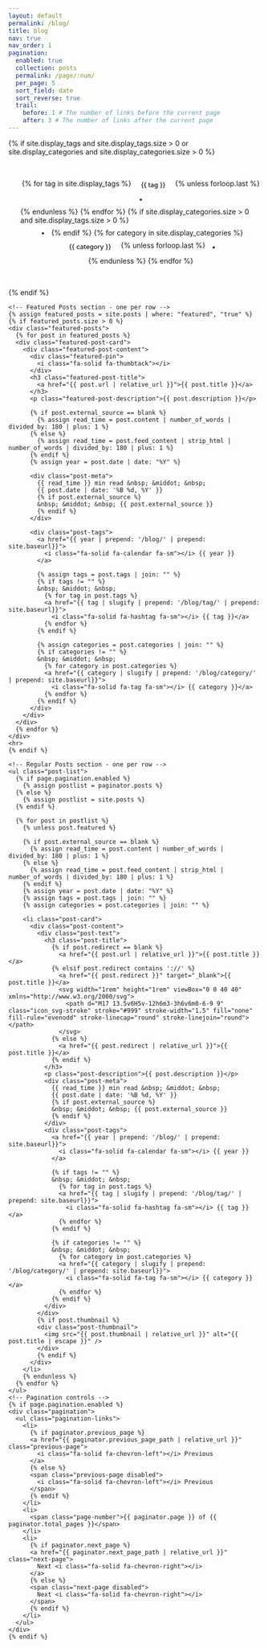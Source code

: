 ```yaml
---
layout: default
permalink: /blog/
title: blog
nav: true
nav_order: 1
pagination:
  enabled: true
  collection: posts
  permalink: /page/:num/
  per_page: 5
  sort_field: date
  sort_reverse: true
  trail:
    before: 1 # The number of links before the current page
    after: 3 # The number of links after the current page
---
```

<!DOCTYPE html>
<html lang="en">
<head>
  <meta charset="UTF-8">
  <meta name="viewport" content="width=device-width, initial-scale=1.0">
  <title>Blog</title>
  <style>
    /* Import elegant fonts */
    @import url('https://fonts.googleapis.com/css2?family=Playfair+Display:wght@400;500;600;700&family=Source+Sans+Pro:wght@300;400;600&display=swap');

    /* Base styling */
    .blog-wrapper {
      font-family: 'Source Sans Pro', var(--global-font-family), sans-serif;
      color: var(--global-text-color);
      max-width: 100%;
      margin: 0 auto;
    }

    /* Tags styling - matching project page */
    .tag-category-list {
      display: flex;
      justify-content: center;
      margin: 2rem 0;
    }

    .tag-category-list ul {
      display: flex;
      flex-wrap: wrap;
      gap: 0.5rem;
      justify-content: center;
      list-style: none;
    }

    .tag-category-list li {
      display: inline-block;
    }

    .tag-category-list a {
      display: inline-block;
      padding: 0.25rem 0.7rem;
      border-radius: 20px;
      font-size: 0.8rem;
      font-weight: 500;
      background-color: transparent;
      color: var(--global-theme-color);
      border: 1px solid var(--global-theme-color);
      text-decoration: none;
      transition: transform 0.2s ease;
    }

    .tag-category-list a:hover {
      transform: translateY(-2px);
    }

    .tag-category-list p {
      margin: 0 0.3rem;
      display: flex;
      align-items: center;
      color: var(--global-text-color-light);
    }

    /* Featured posts styling */
    .featured-posts {
      margin-bottom: 3rem;
    }

    .featured-post-card {
      background-color: var(--global-bg-color);
      border-radius: 12px;
      overflow: hidden;
      box-shadow: 0 4px 12px rgba(0, 0, 0, 0.05);
      transition: box-shadow 0.3s ease;
      margin-bottom: 1.5rem;
      border: 1px solid rgba(var(--global-theme-color-rgb), 0.2);
      position: relative;
      background-color: rgba(var(--global-theme-color-rgb), 0.05);
    }

    .featured-post-card:hover {
      box-shadow: 0 10px 20px rgba(0, 0, 0, 0.08);
    }

    .featured-post-content {
      padding: 1.5rem 2rem;
      position: relative;
    }

    .featured-pin {
      position: absolute;
      top: 1.5rem;
      right: 1.5rem;
      color: var(--global-theme-color);
      font-size: 1.2rem;
    }

    .featured-post-title {
      font-family: 'Playfair Display', var(--global-serif-font-family), serif;
      font-size: 1.7rem;
      font-weight: 600;
      margin: 0 0 0.6rem 0;
      letter-spacing: -0.02em;
      padding-right: 2rem;
    }

    .featured-post-title a {
      color: var(--global-text-color);
      text-decoration: none;
      transition: color 0.2s ease;
    }

    .featured-post-title a:hover {
      color: var(--global-theme-color);
    }

    .featured-post-description {
      font-size: 1rem;
      line-height: 1.6;
      margin-bottom: 1rem;
      color: var(--global-text-color-light);
    }

    /* Regular posts styling */
    .post-list {
      list-style: none;
      padding: 0;
      margin: 0;
      display: flex;
      flex-direction: column;
      gap: 1.5rem;
    }

    .post-card {
      background-color: var(--global-bg-color);
      border-radius: 12px;
      overflow: hidden;
      box-shadow: 0 4px 12px rgba(0, 0, 0, 0.05);
      transition: box-shadow 0.3s ease;
      border: 1px solid var(--global-divider-color);
    }

    .post-card:hover {
      box-shadow: 0 10px 20px rgba(0, 0, 0, 0.08);
    }

    .post-content {
      padding: 1.5rem 2rem;
      position: relative;
      display: flex;
      flex-direction: row;
    }

    .post-text {
      flex: 1;
      padding-right: 1rem;
    }

    .post-thumbnail {
      flex: 0 0 220px;
      height: 160px;
      overflow: hidden;
      border-radius: 8px;
    }

    .post-thumbnail img {
      width: 100%;
      height: 100%;
      object-fit: cover;
      object-position: center;
    }

    .post-title {
      font-family: 'Playfair Display', var(--global-serif-font-family), serif;
      font-size: 1.5rem;
      font-weight: 600;
      margin: 0 0 0.6rem 0;
      letter-spacing: -0.02em;
    }

    .post-title a {
      color: var(--global-text-color);
      text-decoration: none;
      transition: color 0.2s ease;
    }

    .post-title a:hover {
      color: var(--global-theme-color);
    }

    .post-description {
      font-size: 1rem;
      line-height: 1.6;
      margin-bottom: 1rem;
      color: var(--global-text-color-light);
    }

    .post-meta {
      display: flex;
      align-items: center;
      font-size: 0.9rem;
      color: var(--global-text-color-light);
      margin-bottom: 0.5rem;
      flex-wrap: wrap;
    }

    .post-meta a {
      color: var(--global-text-color-light);
      text-decoration: none;
      transition: color 0.2s ease;
    }

    .post-meta a:hover {
      color: var(--global-theme-color);
    }

    .post-tags {
      display: flex;
      flex-wrap: wrap;
      gap: 0.5rem;
      margin: 0;
      align-items: center;
    }

    .post-tags a {
      display: inline-flex;
      align-items: center;
      padding: 0.25rem 0.7rem;
      border-radius: 20px;
      font-size: 0.8rem;
      font-weight: 500;
      background-color: transparent;
      color: var(--global-theme-color);
      border: 1px solid var(--global-theme-color);
      text-decoration: none;
      transition: transform 0.2s ease;
    }

    .post-tags a:hover {
      transform: translateY(-2px);
    }

    .post-tags i {
      margin-right: 0.25rem;
    }

    /* Pagination */
    .pagination {
      margin-top: 3rem;
      display: flex;
      justify-content: center;
    }

    /* Responsive adjustments */
    @media (max-width: 768px) {
      .post-content {
        flex-direction: column;
      }

      .post-text {
        padding-right: 0;
        margin-bottom: 1rem;
      }

      .post-thumbnail {
        flex: none;
        width: 100%;
        height: 180px;
        order: -1;
        margin-bottom: 1rem;
      }

      .tag-category-list ul {
        justify-content: center;
      }
    }
  </style>
</head>
<body>
  <div class="blog-wrapper">
    <!-- Tags and Categories section -->
    {% if site.display_tags and site.display_tags.size > 0 or site.display_categories and site.display_categories.size > 0 %}
    <div class="tag-category-list">
      <ul class="p-0 m-0">
        {% for tag in site.display_tags %}
          <li>
            <a href="{{ tag | slugify | prepend: '/blog/tag/' | relative_url }}">
              <i class="fa-solid fa-hashtag fa-sm"></i> {{ tag }}
            </a>
          </li>
          {% unless forloop.last %}
            <p>&bull;</p>
          {% endunless %}
        {% endfor %}
        {% if site.display_categories.size > 0 and site.display_tags.size > 0 %}
          <p>&bull;</p>
        {% endif %}
        {% for category in site.display_categories %}
          <li>
            <a href="{{ category | slugify | prepend: '/blog/category/' | relative_url }}">
              <i class="fa-solid fa-tag fa-sm"></i> {{ category }}
            </a>
          </li>
          {% unless forloop.last %}
            <p>&bull;</p>
          {% endunless %}
        {% endfor %}
      </ul>
    </div>
    {% endif %}

    <!-- Featured Posts section - one per row -->
    {% assign featured_posts = site.posts | where: "featured", "true" %}
    {% if featured_posts.size > 0 %}
    <div class="featured-posts">
      {% for post in featured_posts %}
      <div class="featured-post-card">
        <div class="featured-post-content">
          <div class="featured-pin">
            <i class="fa-solid fa-thumbtack"></i>
          </div>
          <h3 class="featured-post-title">
            <a href="{{ post.url | relative_url }}">{{ post.title }}</a>
          </h3>
          <p class="featured-post-description">{{ post.description }}</p>
          
          {% if post.external_source == blank %}
            {% assign read_time = post.content | number_of_words | divided_by: 180 | plus: 1 %}
          {% else %}
            {% assign read_time = post.feed_content | strip_html | number_of_words | divided_by: 180 | plus: 1 %}
          {% endif %}
          {% assign year = post.date | date: "%Y" %}
          
          <div class="post-meta">
            {{ read_time }} min read &nbsp; &middot; &nbsp;
            {{ post.date | date: '%B %d, %Y' }}
            {% if post.external_source %}
            &nbsp; &middot; &nbsp; {{ post.external_source }}
            {% endif %}
          </div>
          
          <div class="post-tags">
            <a href="{{ year | prepend: '/blog/' | prepend: site.baseurl}}">
              <i class="fa-solid fa-calendar fa-sm"></i> {{ year }}
            </a>
            
            {% assign tags = post.tags | join: "" %}
            {% if tags != "" %}
            &nbsp; &middot; &nbsp;
              {% for tag in post.tags %}
              <a href="{{ tag | slugify | prepend: '/blog/tag/' | prepend: site.baseurl}}">
                <i class="fa-solid fa-hashtag fa-sm"></i> {{ tag }}</a>
              {% endfor %}
            {% endif %}
            
            {% assign categories = post.categories | join: "" %}
            {% if categories != "" %}
            &nbsp; &middot; &nbsp;
              {% for category in post.categories %}
              <a href="{{ category | slugify | prepend: '/blog/category/' | prepend: site.baseurl}}">
                <i class="fa-solid fa-tag fa-sm"></i> {{ category }}</a>
              {% endfor %}
            {% endif %}
          </div>
        </div>
      </div>
      {% endfor %}
    </div>
    <hr>
    {% endif %}

    <!-- Regular Posts section - one per row -->
    <ul class="post-list">
      {% if page.pagination.enabled %}
        {% assign postlist = paginator.posts %}
      {% else %}
        {% assign postlist = site.posts %}
      {% endif %}

      {% for post in postlist %}
        {% unless post.featured %}
        
        {% if post.external_source == blank %}
          {% assign read_time = post.content | number_of_words | divided_by: 180 | plus: 1 %}
        {% else %}
          {% assign read_time = post.feed_content | strip_html | number_of_words | divided_by: 180 | plus: 1 %}
        {% endif %}
        {% assign year = post.date | date: "%Y" %}
        {% assign tags = post.tags | join: "" %}
        {% assign categories = post.categories | join: "" %}
        
        <li class="post-card">
          <div class="post-content">
            <div class="post-text">
              <h3 class="post-title">
                {% if post.redirect == blank %}
                  <a href="{{ post.url | relative_url }}">{{ post.title }}</a>
                {% elsif post.redirect contains '://' %}
                  <a href="{{ post.redirect }}" target="_blank">{{ post.title }}</a>
                  <svg width="1rem" height="1rem" viewBox="0 0 40 40" xmlns="http://www.w3.org/2000/svg">
                    <path d="M17 13.5v6H5v-12h6m3-3h6v6m0-6-9 9" class="icon_svg-stroke" stroke="#999" stroke-width="1.5" fill="none" fill-rule="evenodd" stroke-linecap="round" stroke-linejoin="round"></path>
                  </svg>
                {% else %}
                  <a href="{{ post.redirect | relative_url }}">{{ post.title }}</a>
                {% endif %}
              </h3>
              <p class="post-description">{{ post.description }}</p>
              <div class="post-meta">
                {{ read_time }} min read &nbsp; &middot; &nbsp;
                {{ post.date | date: '%B %d, %Y' }}
                {% if post.external_source %}
                &nbsp; &middot; &nbsp; {{ post.external_source }}
                {% endif %}
              </div>
              <div class="post-tags">
                <a href="{{ year | prepend: '/blog/' | prepend: site.baseurl}}">
                  <i class="fa-solid fa-calendar fa-sm"></i> {{ year }}
                </a>
                
                {% if tags != "" %}
                &nbsp; &middot; &nbsp;
                  {% for tag in post.tags %}
                  <a href="{{ tag | slugify | prepend: '/blog/tag/' | prepend: site.baseurl}}">
                    <i class="fa-solid fa-hashtag fa-sm"></i> {{ tag }}</a>
                  {% endfor %}
                {% endif %}
                
                {% if categories != "" %}
                &nbsp; &middot; &nbsp;
                  {% for category in post.categories %}
                  <a href="{{ category | slugify | prepend: '/blog/category/' | prepend: site.baseurl}}">
                    <i class="fa-solid fa-tag fa-sm"></i> {{ category }}</a>
                  {% endfor %}
                {% endif %}
              </div>
            </div>
            {% if post.thumbnail %}
            <div class="post-thumbnail">
              <img src="{{ post.thumbnail | relative_url }}" alt="{{ post.title | escape }}" />
            </div>
            {% endif %}
          </div>
        </li>
        {% endunless %}
      {% endfor %}
    </ul>
    <!-- Pagination controls -->
    {% if page.pagination.enabled %}
    <div class="pagination">
      <ul class="pagination-links">
        <li>
          {% if paginator.previous_page %}
          <a href="{{ paginator.previous_page_path | relative_url }}" class="previous-page">
            <i class="fa-solid fa-chevron-left"></i> Previous
          </a>
          {% else %}
          <span class="previous-page disabled">
            <i class="fa-solid fa-chevron-left"></i> Previous
          </span>
          {% endif %}
        </li>
        <li>
          <span class="page-number">{{ paginator.page }} of {{ paginator.total_pages }}</span>
        </li>
        <li>
          {% if paginator.next_page %}
          <a href="{{ paginator.next_page_path | relative_url }}" class="next-page">
            Next <i class="fa-solid fa-chevron-right"></i>
          </a>
          {% else %}
          <span class="next-page disabled">
            Next <i class="fa-solid fa-chevron-right"></i>
          </span>
          {% endif %}
        </li>
      </ul>
    </div>
    {% endif %}
  </div>

  <!-- Add FontAwesome for icons -->
  <script src="https://kit.fontawesome.com/your-code-here.js" crossorigin="anonymous"></script>
</body>
</html>